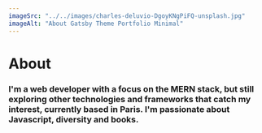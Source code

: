 ```yaml
---
imageSrc: "../../images/charles-deluvio-DgoyKNgPiFQ-unsplash.jpg"
imageAlt: "About Gatsby Theme Portfolio Minimal"
---
```


# About
### I'm a web developer with a focus on the MERN stack, but still exploring other technologies and frameworks that catch my interest, currently based in Paris. I'm passionate about Javascript, diversity and books.

